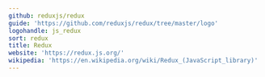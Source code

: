 ```yaml
---
github: reduxjs/redux
guide: 'https://github.com/reduxjs/redux/tree/master/logo'
logohandle: js_redux
sort: redux
title: Redux
website: 'https://redux.js.org/'
wikipedia: 'https://en.wikipedia.org/wiki/Redux_(JavaScript_library)'
---
```

